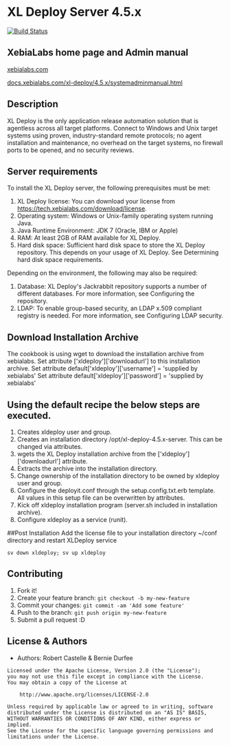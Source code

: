 
# XL Deploy Server 4.5.x
[![Build Status](https://travis-ci.org/electric-it/xldeploy.svg?branch=develop)](https://travis-ci.org/electric-it/xldeploy)

## XebiaLabs home page and Admin manual
[xebialabs.com](https://xebialabs.com)
 
[docs.xebialabs.com/xl-deploy/4.5.x/systemadminmanual.html](https://docs.xebialabs.com/xl-deploy/4.5.x/systemadminmanual.html)

## Description

XL Deploy is the only application release automation solution that is agentless across all target platforms. Connect to Windows and Unix target systems using proven, industry-standard remote protocols; no agent installation and maintenance, no overhead on the target systems, no firewall ports to be opened, and no security reviews.

## Server requirements
To install the XL Deploy server, the following prerequisites must be met:

1. XL Deploy license: You can download your license from https://tech.xebialabs.com/download/license.
2. Operating system: Windows or Unix-family operating system running Java.
3. Java Runtime Environment: JDK 7 (Oracle, IBM or Apple)
4. RAM: At least 2GB of RAM available for XL Deploy.
5. Hard disk space: Sufficient hard disk space to store the XL Deploy repository. This depends on your usage of XL Deploy. See Determining hard disk space requirements.
	
Depending on the environment, the following may also be required:

1. Database: XL Deploy's Jackrabbit repository supports a number of different databases. For more information, see Configuring the repository.
2. LDAP: To enable group-based security, an LDAP x.509 compliant registry is needed. For more information, see Configuring LDAP security.

## Download Installation Archive
The cookbook is using wget to download the installation archive from xebialabs. 
Set attribute ['xldeploy']['downloadurl'] to this installation archive.
Set attribute default['xldeploy']['username'] = 'supplied by xebialabs' 
Set attribute default['xldeploy']['password'] = 'supplied by xebialabs'

## Using the default recipe the below steps are executed.
1. Creates xldeploy user and group.
2. Creates an installation directory /opt/xl-deploy-4.5.x-server. This can be changed via attributes.
3. wgets the XL Deploy installation archive from the ['xldeploy']['downloadurl'] attribute.
4. Extracts the archive into the installation directory.
5. Change ownership of the installation directory to be owned by xldeploy user and group.
6. Configure the deployit.conf through the setup.config.txt.erb template. All values in this setup file can be overwritten by attributes.
7. Kick off xldeploy installation program (server.sh included in installation archive).
8. Configure xldeploy as a service (runit).

##Post Installation
Add the license file to your installation directory ~/conf directory and restart XLDeploy service

```sv down xldeploy; sv up xldeploy```

## Contributing

1. Fork it!
2. Create your feature branch: `git checkout -b my-new-feature`
3. Commit your changes: `git commit -am 'Add some feature'`
4. Push to the branch: `git push origin my-new-feature`
5. Submit a pull request :D

## License & Authors
- Authors: Robert Castelle & Bernie Durfee

```
Licensed under the Apache License, Version 2.0 (the "License");
you may not use this file except in compliance with the License.
You may obtain a copy of the License at

    http://www.apache.org/licenses/LICENSE-2.0
    
Unless required by applicable law or agreed to in writing, software
distributed under the License is distributed on an "AS IS" BASIS,
WITHOUT WARRANTIES OR CONDITIONS OF ANY KIND, either express or implied.
See the License for the specific language governing permissions and
limitations under the License.

```

